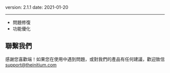 version: 2.1.1
date: 2021-01-20

---

- 問題修復
- 功能優化


## 聯繫我們

感謝您喜歡端！如果您在使用中遇到問題，或對我們的產品有任何建議，歡迎致信 [support@theinitium.com](mailto:support@theinitium.com)